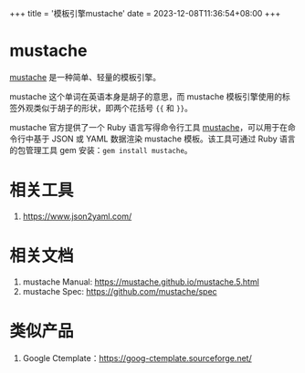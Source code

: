 +++
title = '模板引擎mustache'
date = 2023-12-08T11:36:54+08:00
+++
# mustache
[mustache](https://mustache.github.io/) 是一种简单、轻量的模板引擎。

mustache 这个单词在英语本身是胡子的意思，而 mustache 模板引擎使用的标签外观类似于胡子的形状，即两个花括号 `{{` 和 `}}`。

mustache 官方提供了一个 Ruby 语言写得命令行工具 [mustache](https://mustache.github.io/mustache.1.html)，可以用于在命令行中基于 JSON 或 YAML 数据渲染 mustache 模板。该工具可通过 Ruby 语言的包管理工具 gem 安装：`gem install mustache`。

# 相关工具
1. https://www.json2yaml.com/

# 相关文档
1. mustache Manual: https://mustache.github.io/mustache.5.html
2. mustache Spec: https://github.com/mustache/spec

# 类似产品
1. Google Ctemplate：https://goog-ctemplate.sourceforge.net/
